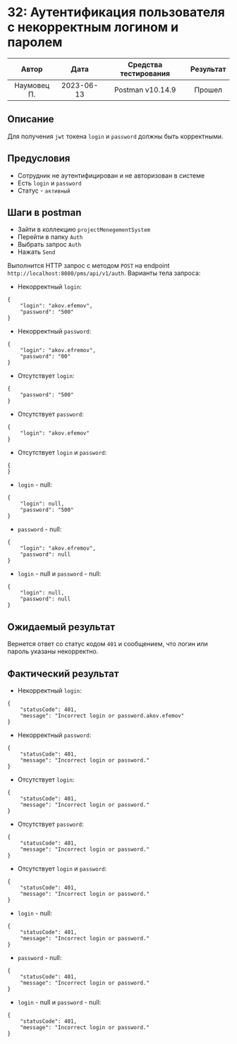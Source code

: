 # 32: Аутентификация пользователя с некорректным логином и паролем

|    Автор    |    Дата    | Средства тестирования | Результат |
|:-----------:|:----------:|:---------------------:|:---------:|
| Наумовец П. | 2023-06-13 |   Postman v10.14.9    |  Прошел   |

## Описание

Для получения `jwt` токена `login` и `password` должны быть корректными.

## Предусловия

* Сотрудник не аутентифицирован и не авторизован в системе
* Есть `login` и `password`
* Статус - `активный`

## Шаги в postman

* Зайти в коллекцию `projectMenegementSystem`
* Перейти в папку `Auth`
* Выбрать запрос `Auth`
* Нажать `Send`

Выполнится HTTP запрос с методом `POST` на endpoint `http://localhost:8080/pms/api/v1/auth`. Варианты тела запроса:

* Некорректный `login`:

```
{
    "login": "akov.efemov",
    "password": "500"
}
```

* Некорректный `password`:

```
{
    "login": "akov.efremov",
    "password": "00"
}
```

* Отсутствует `login`:

```
{
    "password": "500"
}
```

* Отсутствует `password`:

```
{
    "login": "akov.efemov"
}
```

* Отсутствует `login` и `password`:

```
{
}
```

* `login` - null:

```
{
    "login": null,
    "password": "500"
}
```

* `password` - null:

```
{
    "login": "akov.efremov",
    "password": null
}
```

* `login` - null и `password` - null:

```
{
    "login": null,
    "password": null
}
```

## Ожидаемый результат

Вернется ответ со статус кодом `401` и сообщением, что логин или пароль указаны некорректно.

## Фактический результат


* Некорректный `login`:

```
{
    "statusCode": 401,
    "message": "Incorrect login or password.akov.efemov"
}
```

* Некорректный `password`:

```
{
    "statusCode": 401,
    "message": "Incorrect login or password."
}
```

* Отсутствует `login`:

```
{
    "statusCode": 401,
    "message": "Incorrect login or password."
}
```

* Отсутствует `password`:

```
{
    "statusCode": 401,
    "message": "Incorrect login or password."
}
```

* Отсутствует `login` и `password`:

```
{
    "statusCode": 401,
    "message": "Incorrect login or password."
}
```

* `login` - null:

```
{
    "statusCode": 401,
    "message": "Incorrect login or password."
}
```

* `password` - null:

```
{
    "statusCode": 401,
    "message": "Incorrect login or password."
}
```

* `login` - null и `password` - null:

```
{
    "statusCode": 401,
    "message": "Incorrect login or password."
}
```
